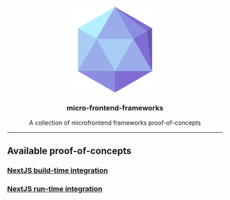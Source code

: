 <p align="center">
  <img alt="micro-frontend-frameworks logo" src="assets/logo.png" height="200" width="200" />
  <h3 align="center">micro-frontend-frameworks</h3>
  <p align="center">A collection of microfrontend frameworks proof-of-concepts</p>
</p>

---

## Available proof-of-concepts

### [NextJS build-time integration](https://github.com/micro-frontend-frameworks/nextjs-build-time-integration)

### [NextJS run-time integration](https://github.com/micro-frontend-frameworks/nextjs-run-time-integration)

